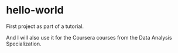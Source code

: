 # hello-world
First project as part of a tutorial.

And I will also use it for the Coursera courses from the Data Analysis Specialization.
